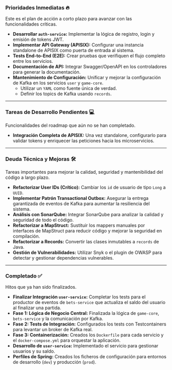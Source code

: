 
### **Prioridades Inmediatas 🔥**

Este es el plan de acción a corto plazo para avanzar con las funcionalidades críticas.

* **Desarrollar `auth-service`:** Implementar la lógica de registro, login y emisión de tokens JWT.
* **Implementar API Gateway (APISIX):** Configurar una instancia standalone de APISIX como puerta de entrada al sistema.
* **Tests End-to-End (E2E):** Crear pruebas que verifiquen el flujo completo entre los servicios.
* **Documentación de API:** Integrar Swagger/OpenAPI en los controladores para generar la documentación.
* **Mantenimiento de Configuración:** Unificar y mejorar la configuración de Kafka en los servicios `user` y `game-core`.
    * Utilizar un `YAML` como fuente única de verdad.
    * Definir los topics de Kafka usando `records`.

---

### **Tareas de Desarrollo Pendientes 💻**

Funcionalidades del roadmap que aún no se han completado.

* **Integración Completa de APISIX:** Una vez standalone, configurarlo para validar tokens y enriquecer las peticiones hacia los microservicios.

---

### **Deuda Técnica y Mejoras 🛠️**

Tareas importantes para mejorar la calidad, seguridad y mantenibilidad del código a largo plazo.

* **Refactorizar User IDs (Crítico):** Cambiar los `id` de usuario de tipo `Long` a `UUID`.
* **Implementar Patrón Transactional Outbox:** Asegurar la entrega garantizada de eventos de Kafka para aumentar la resiliencia del sistema.
* **Análisis con SonarQube:** Integrar SonarQube para analizar la calidad y seguridad de todo el código.
* **Refactorizar a MapStruct:** Sustituir los mappers manuales por interfaces de MapStruct para reducir código y mejorar la seguridad en compilación.
* **Refactorizar a Records:** Convertir las clases inmutables a `records` de Java.
* **Gestión de Vulnerabilidades:** Utilizar Snyk o el plugin de OWASP para detectar y gestionar dependencias vulnerables.

---

### **Completado ✅**

Hitos que ya han sido finalizados.

* **Finalizar Integración `user-service`:** Completar los tests para el productor de eventos de `bets-service` que actualiza el saldo del usuario al finalizar una partida.
* **Fase 1: Lógica de Negocio Central:** Finalizada la lógica de `game-core`, `bets-service` y la comunicación por Kafka.
* **Fase 2: Tests de Integración:** Configurados los tests con Testcontainers para levantar un broker de Kafka real.
* **Fase 3: Containerización:** Creados los `Dockerfile` para cada servicio y el `docker-compose.yml` para orquestar la aplicación.
* **Desarrollo de `user-service`:** Implementado el servicio para gestionar usuarios y su saldo.
* **Perfiles de Spring:** Creados los ficheros de configuración para entornos de desarrollo (`dev`) y producción (`prod`).
```